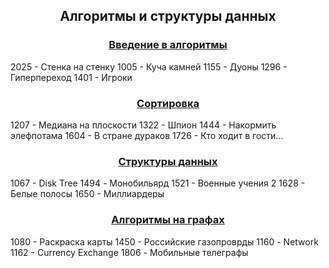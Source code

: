 <h2 align=center>Алгоритмы и структуры данных</a> </h2>

<h3 align=center> <a href="Part1">Введение в алгоритмы</a> </h3>
2025 - Стенка на стенку
1005 - Куча камней
1155 - Дуоны
1296 - Гиперпереход
1401 - Игроки
<h3 align=center> <a href="Part2">Сортировка</a> </h3>
1207 - Медиана на плоскости
1322 - Шпион
1444 - Накормить элефпотама
1604 - В стране дураков
1726 - Кто ходит в гости...
<h3 align=center> <a href="Part3">Структуры данных</a> </h3>
1067 - Disk Tree
1494 - Монобильярд
1521 - Военные учения 2
1628 - Белые полосы
1650 - Миллиардеры
<h3 align=center> <a href="Part4">Алгоритмы на графах</a> </h3>
1080 - Раскраска карты
1450 - Российские газопроврды
1160 - Network
1162 - Currency Exchange
1806 - Мобильные телеграфы
